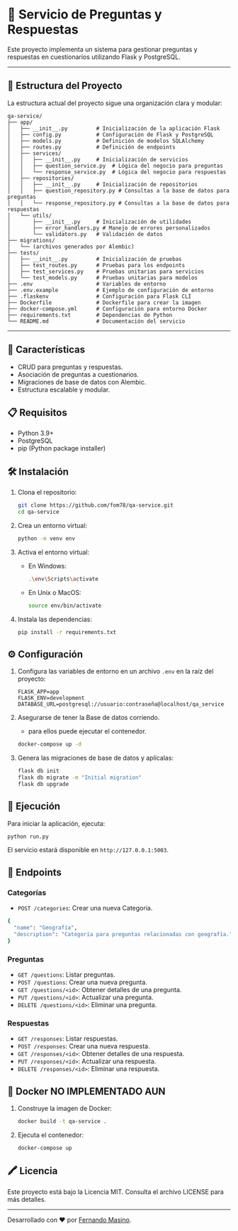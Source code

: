 # 🧪 Servicio de Preguntas y Respuestas

Este proyecto implementa un sistema para gestionar preguntas y respuestas en cuestionarios utilizando Flask y PostgreSQL.

---

## 📂 **Estructura del Proyecto**
La estructura actual del proyecto sigue una organización clara y modular:
```
qa-service/
├── app/
│   ├── __init__.py         # Inicialización de la aplicación Flask
│   ├── config.py           # Configuración de Flask y PostgreSQL
│   ├── models.py           # Definición de modelos SQLAlchemy
│   ├── routes.py           # Definición de endpoints
│   ├── services/
│   │   ├── __init__.py     # Inicialización de servicios
│   │   ├── question_service.py  # Lógica del negocio para preguntas
│   │   └── response_service.py  # Lógica del negocio para respuestas
│   ├── repositories/
│   │   ├── __init__.py     # Inicialización de repositorios
│   │   ├── question_repository.py # Consultas a la base de datos para preguntas
│   │   └── response_repository.py # Consultas a la base de datos para respuestas
│   └── utils/
│       ├── __init__.py     # Inicialización de utilidades
│       ├── error_handlers.py # Manejo de errores personalizados
│       └── validators.py   # Validación de datos
├── migrations/
│   └── (archivos generados por Alembic)
├── tests/
│   ├── __init__.py         # Inicialización de pruebas
│   ├── test_routes.py      # Pruebas para los endpoints
│   ├── test_services.py    # Pruebas unitarias para servicios
│   └── test_models.py      # Pruebas unitarias para modelos
├── .env                    # Variables de entorno
├── .env.example            # Ejemplo de configuración de entorno
├── .flaskenv               # Configuración para Flask CLI
├── Dockerfile              # Dockerfile para crear la imagen
├── docker-compose.yml      # Configuración para entorno Docker
├── requirements.txt        # Dependencias de Python
└── README.md               # Documentación del servicio
```
---

## 🚀 Características

- CRUD para preguntas y respuestas.
- Asociación de preguntas a cuestionarios.
- Migraciones de base de datos con Alembic.
- Estructura escalable y modular.

## 📋 Requisitos

- Python 3.9+
- PostgreSQL
- pip (Python package installer)

## 🛠️ Instalación

1. Clona el repositorio:
    ```bash
    git clone https://github.com/fom78/qa-service.git
    cd qa-service
    ```

2. Crea un entorno virtual:
    ```bash
    python -m venv env
    ```

3. Activa el entorno virtual:
    - En Windows:
        ```bash
        .\env\Scripts\activate
        ```
    - En Unix o MacOS:
        ```bash
        source env/bin/activate
        ```

4. Instala las dependencias:
    ```bash
    pip install -r requirements.txt
    ```

## ⚙️ Configuración

1. Configura las variables de entorno en un archivo `.env` en la raíz del proyecto:
    ```env
    FLASK_APP=app
    FLASK_ENV=development
    DATABASE_URL=postgresql://usuario:contraseña@localhost/qa_service
    ```

2. Asegurarse de tener la Base de datos corriendo.
    - para ellos puede ejecutar el contenedor.
    ```bash
    docker-compose up -d
    ```

3. Genera las migraciones de base de datos y aplícalas:
    ```bash
    flask db init
    flask db migrate -m "Initial migration"
    flask db upgrade
    ```

## 🚀 Ejecución

Para iniciar la aplicación, ejecuta:
```bash
python run.py
```

El servicio estará disponible en `http://127.0.0.1:5003`.

## 🔄 Endpoints

### Categorías
- `POST /categories`: Crear una nueva Categoria.
```bash
{
  "name": "Geografía",
  "description": "Categoría para preguntas relacionadas con geografía."
}
```

### Preguntas
- `GET /questions`: Listar preguntas.
- `POST /questions`: Crear una nueva pregunta.
- `GET /questions/<id>`: Obtener detalles de una pregunta.
- `PUT /questions/<id>`: Actualizar una pregunta.
- `DELETE /questions/<id>`: Eliminar una pregunta.

### Respuestas
- `GET /responses`: Listar respuestas.
- `POST /responses`: Crear una nueva respuesta.
- `GET /responses/<id>`: Obtener detalles de una respuesta.
- `PUT /responses/<id>`: Actualizar una respuesta.
- `DELETE /responses/<id>`: Eliminar una respuesta.

## 🐳 Docker NO IMPLEMENTADO AUN

1. Construye la imagen de Docker:
    ```bash
    docker build -t qa-service .
    ```

2. Ejecuta el contenedor:
    ```bash
    docker-compose up
    ```

## 🖍️ Licencia

Este proyecto está bajo la Licencia MIT. Consulta el archivo LICENSE para más detalles.

---

Desarrollado con ❤️ por [Fernando Masino](https://github.com/fom78).

